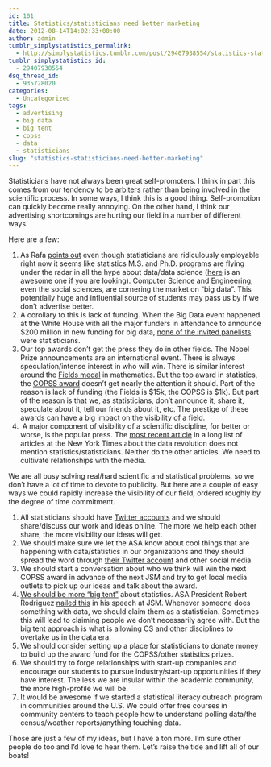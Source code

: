 ```yaml
---
id: 101
title: Statistics/statisticians need better marketing
date: 2012-08-14T14:02:33+00:00
author: admin
tumblr_simplystatistics_permalink:
  - http://simplystatistics.tumblr.com/post/29407938554/statistics-statisticians-need-better-marketing
tumblr_simplystatistics_id:
  - 29407938554
dsq_thread_id:
  - 935728020
categories:
  - Uncategorized
tags:
  - advertising
  - big data
  - big tent
  - copss
  - data
  - statisticians
slug: "statistics-statisticians-need-better-marketing"
---
```

Statisticians have not always been great self-promoters. I think in part this comes from our tendency to be <a href="http://simplystatistics.org/post/25643791866/statistics-and-the-science-club" target="_blank">arbiters</a> rather than being involved in the scientific process. In some ways, I think this is a good thing. Self-promotion can quickly become really annoying. On the other hand, I think our advertising shortcomings are hurting our field in a number of different ways. 

Here are a few:

  1. As Rafa <a href="http://simplystatistics.org/post/12241459446/we-need-better-marketing" target="_blank">points out</a> even though statisticians are ridiculously employable right now it seems like statistics M.S. and Ph.D. programs are flying under the radar in all the hype about data/data science (<a href="http://biostat.jhsph.edu/" target="_blank">here</a> is an awesome one if you are looking). Computer Science and Engineering, even the social sciences, are cornering the market on &#8220;big data&#8221;. This potentially huge and influential source of students may pass us by if we don&#8217;t advertise better. 
  2. A corollary to this is lack of funding. When the Big Data event happened at the White House with all the major funders in attendance to announce $200 million in new funding for big data, <a href="http://www.nsf.gov/news/news_videos.jsp?cntn_id=123607&media_id=72174&org=NSF" target="_blank">none of the invited panelists</a> were statisticians. 
  3. Our top awards don&#8217;t get the press they do in other fields. The Nobel Prize announcements are an international event. There is always speculation/intense interest in who will win. There is similar interest around the <a href="http://en.wikipedia.org/wiki/Fields_Medal" target="_blank">Fields medal</a> in mathematics. But the top award in statistics, the <a href="http://www.imstat.org/awards/copss_recipients.htm" target="_blank">COPSS award</a> doesn&#8217;t get nearly the attention it should. Part of the reason is lack of funding (the Fields is $15k, the COPSS is $1k). But part of the reason is that we, as statisticians, don&#8217;t announce it, share it, speculate about it, tell our friends about it, etc. The prestige of these awards can have a big impact on the visibility of a field. 
  4.  A major component of visibility of a scientific discipline, for better or worse, is the popular press. The <a href="http://www.nytimes.com/2012/08/12/business/how-big-data-became-so-big-unboxed.html?_r=1&smid=tu-share" target="_blank">most recent article</a> in a long list of articles at the New York Times about the data revolution does not mention statistics/statisticians. Neither do the other articles. We need to cultivate relationships with the media. 

We are all busy solving real/hard scientific and statistical problems, so we don&#8217;t have a lot of time to devote to publicity. But here are a couple of easy ways we could rapidly increase the visibility of our field, ordered roughly by the degree of time commitment. 

  1. All statisticians should have <a href="http://simplystatistics.org/post/15348632030/why-all-academics-should-have-professional-twitter" target="_blank">Twitter accounts</a> and we should share/discuss our work and ideas online. The more we help each other share, the more visibility our ideas will get. 
  2. We should make sure we let the ASA know about cool things that are happening with data/statistics in our organizations and they should spread the word through <a href="https://twitter.com/amstatnews" target="_blank">their Twitter account</a> and other social media. 
  3. We should start a conversation about who we think will win the next COPSS award in advance of the next JSM and try to get local media outlets to pick up our ideas and talk about the award. 
  4. <a href="http://simplystatistics.org/post/20902656344/statistics-is-not-math" target="_blank">We should be more &#8220;big tent&#8221;</a> about statistics. ASA President Robert Rodriguez <a href="http://www.amstat.org/news/pdfs/RodriguezSpeech8_13_12.pdf" target="_blank">nailed this</a> in his speech at JSM. Whenever someone does something with data, we should claim them as a statistician. Sometimes this will lead to claiming people we don&#8217;t necessarily agree with. But the big tent approach is what is allowing CS and other disciplines to overtake us in the data era. 
  5. We should consider setting up a place for statisticians to donate money to build up the award fund for the COPSS/other statistics prizes. 
  6. We should try to forge relationships with start-up companies and encourage our students to pursue industry/start-up opportunities if they have interest. The less we are insular within the academic community, the more high-profile we will be. 
  7. It would be awesome if we started a statistical literacy outreach program in communities around the U.S. We could offer free courses in community centers to teach people how to understand polling data/the census/weather reports/anything touching data. 

Those are just a few of my ideas, but I have a ton more. I&#8217;m sure other people do too and I&#8217;d love to hear them. Let&#8217;s raise the tide and lift all of our boats!
